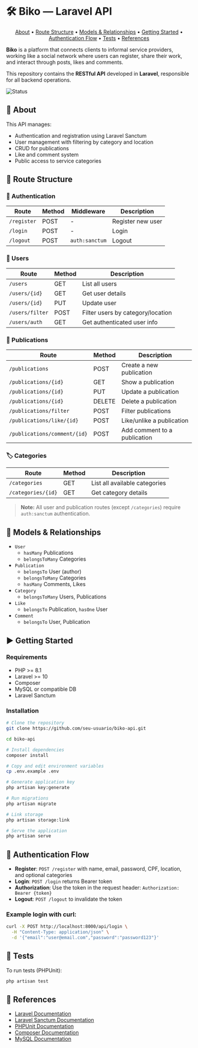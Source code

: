# 🛠️ Biko — Laravel API

<p align="center">
  <a href="#about">About</a> •
  <a href="#route-structure">Route Structure</a> •
  <a href="#models--relationships">Models & Relationships</a> •
  <a href="#getting-started">Getting Started</a> •
  <a href="#authentication-flow">Authentication Flow</a> •
  <a href="#tests">Tests</a> •
  <a href="#references">References</a>
</p>

**Biko** is a platform that connects clients to informal service providers, working like a social network where users can register, share their work, and interact through posts, likes and comments.

This repository contains the **RESTful API** developed in **Laravel**, responsible for all backend operations.

![Status](https://img.shields.io/badge/status-in_development-yellow) 

<h2 id="about"> 📌 About</h2>

This API manages:

- Authentication and registration using Laravel Sanctum
- User management with filtering by category and location
- CRUD for publications
- Like and comment system
- Public access to service categories

<h2 id="route-structure">📁 Route Structure</h2>

### 🔐 Authentication

| Route         | Method | Middleware     | Description         |
|---------------|--------|----------------|---------------------|
| `/register`   | POST   | -              | Register new user   |
| `/login`      | POST   | -              | Login               |
| `/logout`     | POST   | `auth:sanctum` | Logout              |

### 👤 Users

| Route                   | Method | Description                                |
|-------------------------|--------|--------------------------------------------|
| `/users`               | GET    | List all users                             |
| `/users/{id}`          | GET    | Get user details                           |
| `/users/{id}`          | PUT    | Update user                                |
| `/users/filter`        | POST   | Filter users by category/location          |
| `/users/auth`          | GET    | Get authenticated user info                |

### 📢 Publications

| Route                             | Method | Description                        |
|----------------------------------|--------|------------------------------------|
| `/publications`                  | POST   | Create a new publication           |
| `/publications/{id}`             | GET    | Show a publication                 |
| `/publications/{id}`             | PUT    | Update a publication               |
| `/publications/{id}`             | DELETE | Delete a publication               |
| `/publications/filter`           | POST   | Filter publications                |
| `/publications/like/{id}`        | POST   | Like/unlike a publication          |
| `/publications/comment/{id}`     | POST   | Add comment to a publication       |

### 🏷️ Categories

| Route                 | Method | Description                    |
|----------------------|--------|--------------------------------|
| `/categories`        | GET    | List all available categories  |
| `/categories/{id}`   | GET    | Get category details           |

> **Note:** All user and publication routes (except `/categories`) require `auth:sanctum` authentication.

<h2 id="models--relationships">🧱 Models & Relationships</h2>

- `User`
  - `hasMany` Publications
  - `belongsToMany` Categories
- `Publication`
  - `belongsTo` User (author)
  - `belongsToMany` Categories
  - `hasMany` Comments, Likes
- `Category`
  - `belongsToMany` Users, Publications
- `Like`
  - `belongsTo` Publication, `hasOne` User
- `Comment`
  - `belongsTo` User, Publication

<h2 id="getting-started">▶️ Getting Started</h2>

### Requirements

- PHP >= 8.1
- Laravel >= 10
- Composer
- MySQL or compatible DB
- Laravel Sanctum

### Installation

```bash
# Clone the repository
git clone https://github.com/seu-usuario/biko-api.git

cd biko-api

# Install dependencies
composer install

# Copy and edit environment variables
cp .env.example .env

# Generate application key
php artisan key:generate

# Run migrations
php artisan migrate

# Link storage
php artisan storage:link

# Serve the application
php artisan serve
```

<h2 id="authentication-flow">🔐 Authentication Flow</h2>

- **Register**: `POST /register` with name, email, password, CPF, location, and optional categories
- **Login**: `POST /login` returns Bearer token
- **Authorization**: Use the token in the request header: `Authorization: Bearer {token}`
- **Logout**: `POST /logout` to invalidate the token

### Example login with curl:

```bash
curl -X POST http://localhost:8000/api/login \
  -H "Content-Type: application/json" \
  -d '{"email":"user@email.com","password":"password123"}'
```
<h2 id="tests">🧪 Tests</h2>

To run tests (PHPUnit):

```bash
php artisan test
```

<h2 id="references">🔗 References</h2>

- [Laravel Documentation](https://laravel.com/docs)
- [Laravel Sanctum Documentation](https://laravel.com/docs/sanctum)
- [PHPUnit Documentation](https://phpunit.de/documentation.html)
- [Composer Documentation](https://getcomposer.org/doc/)
- [MySQL Documentation](https://dev.mysql.com/doc/)
